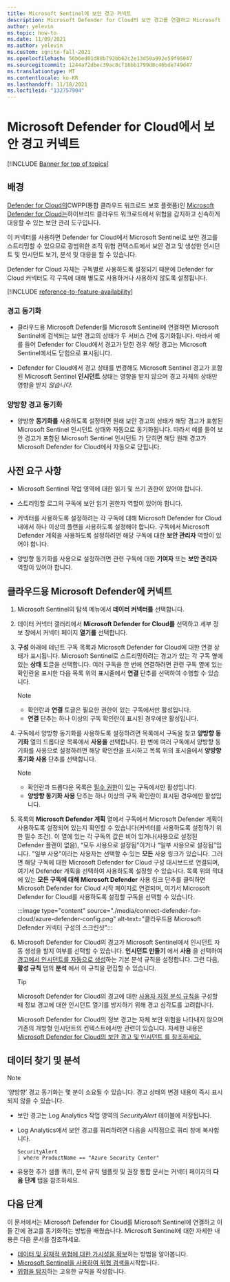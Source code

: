 ```yaml
---
title: Microsoft Sentinel에 보안 경고 커넥트
description: Microsoft Defender for Cloud의 보안 경고를 연결하고 Microsoft Sentinel로 스트리밍하는 방법을 알아봅니다.
author: yelevin
ms.topic: how-to
ms.date: 11/09/2021
ms.author: yelevin
ms.custom: ignite-fall-2021
ms.openlocfilehash: 56b6ed01d88b792bb62c2e13d59a992e59f95047
ms.sourcegitcommit: 1244a72dbec39ac8cf16bb1799d8c46bde749d47
ms.translationtype: MT
ms.contentlocale: ko-KR
ms.lasthandoff: 11/18/2021
ms.locfileid: "132757904"
---
```

# <a name="connect-security-alerts-from-microsoft-defender-for-cloud"></a>Microsoft Defender for Cloud에서 보안 경고 커넥트

[!INCLUDE [Banner for top of topics](./includes/banner.md)]

## <a name="background"></a>배경

[Defender for Cloud의](../security-center/azure-defender.md)CWPP(통합 클라우드 워크로드 보호 플랫폼)인 [Microsoft Defender for Cloud는](../security-center/security-center-introduction.md)하이브리드 클라우드 워크로드에서 위협을 감지하고 신속하게 대응할 수 있는 보안 관리 도구입니다.

이 커넥터를 사용하면 Defender for Cloud에서 Microsoft Sentinel로 보안 경고를 스트리밍할 수 있으므로 광범위한 조직 위협 컨텍스트에서 보안 경고 및 생성한 인시던트 및 인시던트 보기, 분석 및 대응을 할 수 있습니다.

Defender for Cloud 자체는 구독별로 사용하도록 설정되기 때문에 Defender for Cloud 커넥터도 각 구독에 대해 별도로 사용하거나 사용하지 않도록 설정됩니다.

[!INCLUDE [reference-to-feature-availability](includes/reference-to-feature-availability.md)]

### <a name="alert-synchronization"></a>경고 동기화

- 클라우드용 Microsoft Defender를 Microsoft Sentinel에 연결하면 Microsoft Sentinel에 검색되는 보안 경고의 상태가 두 서비스 간에 동기화됩니다. 따라서 예를 들어 Defender for Cloud에서 경고가 닫힌 경우 해당 경고는 Microsoft Sentinel에서도 닫힘으로 표시됩니다.

- Defender for Cloud에서 경고 상태를 변경해도 Microsoft Sentinel 경고가 포함된 Microsoft Sentinel **인시던트** 상태는 영향을 받지 않으며 경고 자체의 상태만 영향을 받지 *않습니다.*

### <a name="bi-directional-alert-synchronization"></a>양방향 경고 동기화

- 양방향 **동기화를** 사용하도록 설정하면 원래 보안 경고의 상태가 해당 경고가 포함된 Microsoft Sentinel 인시던트 상태와 자동으로 동기화됩니다. 따라서 예를 들어 보안 경고가 포함된 Microsoft Sentinel 인시던트 가 닫히면 해당 원래 경고가 Microsoft Defender for Cloud에서 자동으로 닫힙니다.

## <a name="prerequisites"></a>사전 요구 사항

- Microsoft Sentinel 작업 영역에 대한 읽기 및 쓰기 권한이 있어야 합니다.

- 스트리밍할 로그의 구독에 보안 읽기 권한자 역할이 있어야 합니다.

- 커넥터를 사용하도록 설정하려는 각 구독에 대해 Microsoft Defender for Cloud 내에서 하나 이상의 플랜을 사용하도록 설정해야 합니다. 구독에서 Microsoft Defender 계획을 사용하도록 설정하려면 해당 구독에 대한 **보안 관리자** 역할이 있어야 합니다.

- 양방향 동기화를 사용으로 설정하려면 관련 구독에 대한 **기여자** 또는 **보안 관리자** 역할이 있어야 합니다.

## <a name="connect-to-microsoft-defender-for-cloud"></a>클라우드용 Microsoft Defender에 커넥트

1. Microsoft Sentinel의 탐색 메뉴에서 **데이터 커넥터를** 선택합니다.

1. 데이터 커넥터 갤러리에서 **Microsoft Defender for Cloud를** 선택하고 세부 정보 창에서 커넥터 페이지 **열기를** 선택합니다.

1. **구성** 아래에 테넌트 구독 목록과 Microsoft Defender for Cloud에 대한 연결 상태가 표시됩니다. Microsoft Sentinel로 스트리밍하려는 경고가 있는 각 구독 옆에 있는 **상태** 토글을 선택합니다. 여러 구독을 한 번에 연결하려면 관련 구독 옆에 있는 확인란을 표시한 다음 목록 위의 표시줄에서 **연결** 단추를 선택하여 수행할 수 있습니다.

    > [!NOTE]
    > - 확인란과 **연결** 토글은 필요한 권한이 있는 구독에서만 활성입니다.
    > - **연결** 단추는 하나 이상의 구독 확인란이 표시된 경우에만 활성입니다.

1. 구독에서 양방향 동기화를 사용하도록 설정하려면 목록에서 구독을 찾고 **양방향 동기화** 열의 드롭다운 목록에서 **사용을** 선택합니다. 한 번에 여러 구독에서 양방향 동기화를 사용으로 설정하려면 해당 확인란을 표시하고 목록 위의 표시줄에서 **양방향 동기화 사용** 단추를 선택합니다.

    > [!NOTE]
    > - 확인란과 드롭다운 목록은 [필수 권한](#prerequisites)이 있는 구독에서만 활성입니다.
    > - **양방향 동기화 사용** 단추는 하나 이상의 구독 확인란이 표시된 경우에만 활성입니다.

1. 목록의 **Microsoft Defender 계획** 열에서 구독에서 Microsoft Defender 계획이 사용하도록 설정되어 있는지 확인할 수 있습니다(커넥터를 사용하도록 설정하기 위한 필수 조건). 이 열에 있는 각 구독의 값은 비어 있거나(사용으로 설정된 Defender 플랜이 없음), “모두 사용으로 설정됨”이거나 “일부 사용으로 설정됨”입니다. "일부 사용"이라는 사용자는 선택할 수 있는 **모든** 사용 링크가 있습니다. 그러면 해당 구독에 대한 Microsoft Defender for Cloud 구성 대시보드로 연결되며, 여기서 Defender 계획을 선택하여 사용하도록 설정할 수 있습니다. 목록 위의 막대에 있는 **모든 구독에 대해 Microsoft Defender** 사용 링크 단추를 클릭하면 Microsoft Defender for Cloud 시작 페이지로 연결되며, 여기서 Microsoft Defender for Cloud를 사용하도록 설정할 구독을 선택할 수 있습니다.

    :::image type="content" source="./media/connect-defender-for-cloud/azure-defender-config.png" alt-text="클라우드용 Microsoft Defender 커넥터 구성의 스크린샷":::

1. Microsoft Defender for Cloud의 경고가 Microsoft Sentinel에서 인시던트 자동 생성을 할지 여부를 선택할 수 있습니다. **인시던트 만들기** 에서 **사용** 을 선택하여 [경고에서 인시던트를 자동으로 생성](create-incidents-from-alerts.md)하는 기본 분석 규칙을 설정합니다. 그런 다음, **활성 규칙** 탭의 **분석** 에서 이 규칙을 편집할 수 있습니다.

    > [!TIP]
    > Microsoft Defender for Cloud의 경고에 대한 [사용자 지정 분석 규칙을](detect-threats-custom.md) 구성할 때 정보 경고에 대한 인시던트 열기를 방지하기 위해 경고 심각도를 고려합니다. 
    >
    > Microsoft Defender for Cloud의 정보 경고는 자체 보안 위험을 나타내지 않으며 기존의 개방형 인시던트의 컨텍스트에서만 관련이 있습니다. 자세한 내용은 [Microsoft Defender for Cloud의 보안 경고 및 인시던트 를 참조하세요.](../security-center/security-center-alerts-overview.md)
    > 
    

## <a name="find-and-analyze-your-data"></a>데이터 찾기 및 분석

> [!NOTE]
> ‘양방향’ 경고 동기화는 몇 분이 소요될 수 있습니다. 경고 상태의 변경 내용이 즉시 표시되지 않을 수 있습니다.

- 보안 경고는 Log Analytics 작업 영역의 *SecurityAlert* 테이블에 저장됩니다.

- Log Analytics에서 보안 경고를 쿼리하려면 다음을 시작점으로 쿼리 창에 복사합니다.

    ```kusto
    SecurityAlert 
    | where ProductName == "Azure Security Center"
    ```

- 유용한 추가 샘플 쿼리, 분석 규칙 템플릿 및 권장 통합 문서는 커넥터 페이지의 **다음 단계** 탭을 참조하세요.

## <a name="next-steps"></a>다음 단계

이 문서에서는 Microsoft Defender for Cloud를 Microsoft Sentinel에 연결하고 이들 간에 경고를 동기화하는 방법을 배웠습니다. Microsoft Sentinel에 대한 자세한 내용은 다음 문서를 참조하세요.

- [데이터 및 잠재적 위협에 대한 가시성을 확보](get-visibility.md)하는 방법을 알아봅니다.
- [Microsoft Sentinel을 사용하여 위협 검색을](detect-threats-built-in.md)시작합니다.
- [위협을 탐지](detect-threats-custom.md)하는 고유한 규칙을 작성합니다.

